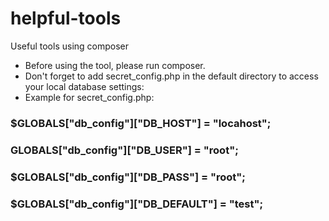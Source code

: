 # helpful-tools
Useful tools using composer
- Before using the tool, please run composer.
- Don't forget to add secret_config.php in the default directory to access your local database settings:
- Example for secret_config.php:

### $GLOBALS["db_config"]["DB_HOST"] = "locahost";

### GLOBALS["db_config"]["DB_USER"] = "root";

### $GLOBALS["db_config"]["DB_PASS"] = "root";

### $GLOBALS["db_config"]["DB_DEFAULT"] = "test";

